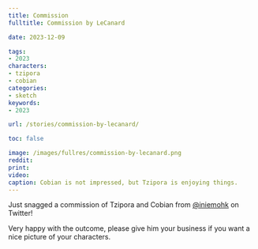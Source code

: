 ```yaml
---
title: Commission
fulltitle: Commission by LeCanard

date: 2023-12-09

tags:
- 2023
characters:
- tzipora
- cobian
categories:
- sketch
keywords:
- 2023

url: /stories/commission-by-lecanard/

toc: false

image: /images/fullres/commission-by-lecanard.png
reddit:
print:
video:
caption: Cobian is not impressed, but Tzipora is enjoying things.
---
```

Just snagged a commission of Tzipora and Cobian from [@iniemohk](https://twitter.com/iniemohk) on Twitter!

Very happy with the outcome, please give him your business if you want a nice picture of your characters.